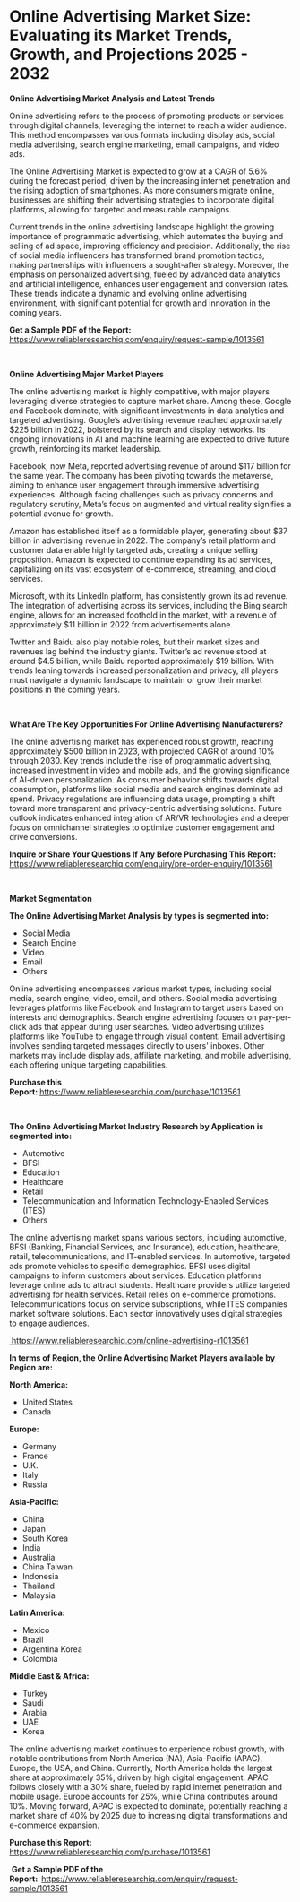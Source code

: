 <p><h1>Online Advertising Market Size: Evaluating its Market Trends, Growth, and Projections 2025 - 2032</h1></p><p><strong>Online Advertising Market Analysis and Latest Trends</strong></p>
<p><p>Online advertising refers to the process of promoting products or services through digital channels, leveraging the internet to reach a wider audience. This method encompasses various formats including display ads, social media advertising, search engine marketing, email campaigns, and video ads. </p><p>The Online Advertising Market is expected to grow at a CAGR of 5.6% during the forecast period, driven by the increasing internet penetration and the rising adoption of smartphones. As more consumers migrate online, businesses are shifting their advertising strategies to incorporate digital platforms, allowing for targeted and measurable campaigns. </p><p>Current trends in the online advertising landscape highlight the growing importance of programmatic advertising, which automates the buying and selling of ad space, improving efficiency and precision. Additionally, the rise of social media influencers has transformed brand promotion tactics, making partnerships with influencers a sought-after strategy. Moreover, the emphasis on personalized advertising, fueled by advanced data analytics and artificial intelligence, enhances user engagement and conversion rates. These trends indicate a dynamic and evolving online advertising environment, with significant potential for growth and innovation in the coming years.</p></p>
<p><strong>Get a Sample PDF of the Report:&nbsp;</strong> <a href="https://www.reliableresearchiq.com/enquiry/request-sample/1013561?utm_campaign=3708&utm_medium=2&utm_source=Github&utm_content=ia&utm_term=17042025&utm_id=online-advertising">https://www.reliableresearchiq.com/enquiry/request-sample/1013561</a></p>
<p>&nbsp;</p>
<p><strong>Online Advertising Major Market Players</strong></p>
<p><p>The online advertising market is highly competitive, with major players leveraging diverse strategies to capture market share. Among these, Google and Facebook dominate, with significant investments in data analytics and targeted advertising. Google’s advertising revenue reached approximately $225 billion in 2022, bolstered by its search and display networks. Its ongoing innovations in AI and machine learning are expected to drive future growth, reinforcing its market leadership.</p><p>Facebook, now Meta, reported advertising revenue of around $117 billion for the same year. The company has been pivoting towards the metaverse, aiming to enhance user engagement through immersive advertising experiences. Although facing challenges such as privacy concerns and regulatory scrutiny, Meta’s focus on augmented and virtual reality signifies a potential avenue for growth.</p><p>Amazon has established itself as a formidable player, generating about $37 billion in advertising revenue in 2022. The company’s retail platform and customer data enable highly targeted ads, creating a unique selling proposition. Amazon is expected to continue expanding its ad services, capitalizing on its vast ecosystem of e-commerce, streaming, and cloud services.</p><p>Microsoft, with its LinkedIn platform, has consistently grown its ad revenue. The integration of advertising across its services, including the Bing search engine, allows for an increased foothold in the market, with a revenue of approximately $11 billion in 2022 from advertisements alone.</p><p>Twitter and Baidu also play notable roles, but their market sizes and revenues lag behind the industry giants. Twitter’s ad revenue stood at around $4.5 billion, while Baidu reported approximately $19 billion. With trends leaning towards increased personalization and privacy, all players must navigate a dynamic landscape to maintain or grow their market positions in the coming years.</p></p>
<p>&nbsp;</p>
<p><strong>What Are The Key Opportunities For Online Advertising Manufacturers?</strong></p>
<p><p>The online advertising market has experienced robust growth, reaching approximately $500 billion in 2023, with projected CAGR of around 10% through 2030. Key trends include the rise of programmatic advertising, increased investment in video and mobile ads, and the growing significance of AI-driven personalization. As consumer behavior shifts towards digital consumption, platforms like social media and search engines dominate ad spend. Privacy regulations are influencing data usage, prompting a shift toward more transparent and privacy-centric advertising solutions. Future outlook indicates enhanced integration of AR/VR technologies and a deeper focus on omnichannel strategies to optimize customer engagement and drive conversions.</p></p>
<p><strong>Inquire or Share Your Questions If Any Before Purchasing This Report:</strong> <a href="https://www.reliableresearchiq.com/enquiry/pre-order-enquiry/1013561?utm_campaign=3708&utm_medium=2&utm_source=Github&utm_content=ia&utm_term=17042025&utm_id=online-advertising">https://www.reliableresearchiq.com/enquiry/pre-order-enquiry/1013561</a></p>
<p>&nbsp;</p>
<p><strong>Market Segmentation</strong></p>
<p><strong>The Online Advertising Market Analysis by types is segmented into:</strong></p>
<p><ul><li>Social Media</li><li>Search Engine</li><li>Video</li><li>Email</li><li>Others</li></ul></p>
<p><p>Online advertising encompasses various market types, including social media, search engine, video, email, and others. Social media advertising leverages platforms like Facebook and Instagram to target users based on interests and demographics. Search engine advertising focuses on pay-per-click ads that appear during user searches. Video advertising utilizes platforms like YouTube to engage through visual content. Email advertising involves sending targeted messages directly to users' inboxes. Other markets may include display ads, affiliate marketing, and mobile advertising, each offering unique targeting capabilities.</p></p>
<p><strong>Purchase this Report:&nbsp;</strong><a href="https://www.reliableresearchiq.com/purchase/1013561?utm_campaign=3708&utm_medium=2&utm_source=Github&utm_content=ia&utm_term=17042025&utm_id=online-advertising">https://www.reliableresearchiq.com/purchase/1013561</a></p>
<p>&nbsp;</p>
<p><strong>The Online Advertising Market Industry Research by Application is segmented into:</strong></p>
<p><ul><li>Automotive</li><li>BFSI</li><li>Education</li><li>Healthcare</li><li>Retail</li><li>Telecommunication and Information Technology-Enabled Services (ITES)</li><li>Others</li></ul></p>
<p><p>The online advertising market spans various sectors, including automotive, BFSI (Banking, Financial Services, and Insurance), education, healthcare, retail, telecommunications, and IT-enabled services. In automotive, targeted ads promote vehicles to specific demographics. BFSI uses digital campaigns to inform customers about services. Education platforms leverage online ads to attract students. Healthcare providers utilize targeted advertising for health services. Retail relies on e-commerce promotions. Telecommunications focus on service subscriptions, while ITES companies market software solutions. Each sector innovatively uses digital strategies to engage audiences.</p></p>
<p><a href="https://www.reliableresearchiq.com/online-advertising-r1013561?utm_campaign=3708&utm_medium=2&utm_source=Github&utm_content=ia&utm_term=17042025&utm_id=online-advertising">&nbsp;https://www.reliableresearchiq.com/online-advertising-r1013561</a></p>
<p><strong>In terms of Region, the Online Advertising Market Players available by Region are:</strong></p>
<p>
    <p> <strong> North America: </strong>
        <ul>
            <li>United States</li>
            <li>Canada</li>
        </ul>
        </p> 
    <p> <strong> Europe: </strong>
        <ul>
            <li>Germany</li>
            <li>France</li>
            <li>U.K.</li>
            <li>Italy</li>
            <li>Russia</li>
        </ul>
        </p> 
    <p> <strong> Asia-Pacific: </strong>
        <ul>
            <li>China</li>
            <li>Japan</li>
            <li>South Korea</li>
            <li>India</li>
            <li>Australia</li>
            <li>China Taiwan</li>
            <li>Indonesia</li>
            <li>Thailand</li>
            <li>Malaysia</li>
        </ul>
        </p> 
    <p> <strong> Latin America: </strong>
        <ul>
            <li>Mexico</li>
            <li>Brazil</li>
            <li>Argentina Korea</li>
            <li>Colombia</li>
        </ul>
        </p> 
    <p> <strong> Middle East & Africa: </strong>
        <ul>
            <li>Turkey</li>
            <li>Saudi</li>
            <li>Arabia</li>
            <li>UAE</li>
            <li>Korea</li>
        </ul>
    </p>
    </p>
<p><p>The online advertising market continues to experience robust growth, with notable contributions from North America (NA), Asia-Pacific (APAC), Europe, the USA, and China. Currently, North America holds the largest share at approximately 35%, driven by high digital engagement. APAC follows closely with a 30% share, fueled by rapid internet penetration and mobile usage. Europe accounts for 25%, while China contributes around 10%. Moving forward, APAC is expected to dominate, potentially reaching a market share of 40% by 2025 due to increasing digital transformations and e-commerce expansion.</p></p>
<p><strong>Purchase this Report: </strong><a href="https://www.reliableresearchiq.com/purchase/1013561?utm_campaign=3708&utm_medium=2&utm_source=Github&utm_content=ia&utm_term=17042025&utm_id=online-advertising">https://www.reliableresearchiq.com/purchase/1013561</a></p>
<p>&nbsp;<strong>Get a Sample PDF of the Report:&nbsp;&nbsp;</strong><a href="https://www.reliableresearchiq.com/enquiry/request-sample/1013561?utm_campaign=3708&utm_medium=2&utm_source=Github&utm_content=ia&utm_term=17042025&utm_id=online-advertising">https://www.reliableresearchiq.com/enquiry/request-sample/1013561</a></p>
<p><strong></strong></p>
<p><p></p><p></p><p></p></p>